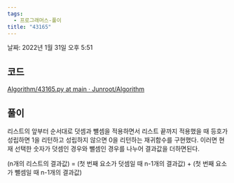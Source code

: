 ```yaml
---
tags:
  - 프로그래머스-풀이
title: "43165"
---
```


날짜: 2022년 1월 31일 오후 5:51

## 코드

[Algorithm/43165.py at main · Junroot/Algorithm](https://github.com/Junroot/Algorithm/blob/main/programmers/43165.py)

## 풀이

리스트의 앞부터 순서대로 덧셈과 뺼셈을 적용하면서 리스트 끝까지 적용했을 때 등호가 성립하면 1을 리턴하고 성립하지 않으면 0을 리턴하는 재귀함수를 구현했다. 이러면 현재 선택한 숫자가 덧셈인 경우와 뺄셈인 경우를 나누어 결과값을 더하면된다.

(n개의 리스트의 결과값) = (첫 번째 요소가 덧셈일 때 n-1개의 결과값) + (첫 번째 요소가 뺄셈일 때 n-1개의 결과값)

